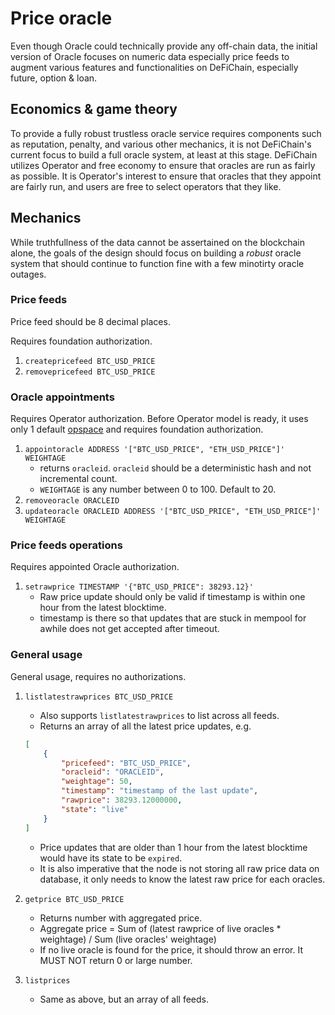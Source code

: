 # Price oracle

Even though Oracle could technically provide any off-chain data, the initial version of Oracle focuses on numeric data especially price feeds to augment various features and functionalities on DeFiChain, especially future, option & loan.

## Economics & game theory

To provide a fully robust trustless oracle service requires components such as reputation, penalty, and various other mechanics, it is not DeFiChain's current focus to build a full oracle system, at least at this stage. DeFiChain utilizes Operator and free economy to ensure that oracles are run as fairly as possible. It is Operator's interest to ensure that oracles that they appoint are fairly run, and users are free to select operators that they like.

## Mechanics

While truthfullness of the data cannot be assertained on the blockchain alone, the goals of the design should focus on building a _robust_ oracle system that should continue to function fine with a few minotirty oracle outages.

### Price feeds

Price feed should be 8 decimal places.

Requires foundation authorization.
1. `createpricefeed BTC_USD_PRICE`
2. `removepricefeed BTC_USD_PRICE`

### Oracle appointments

Requires Operator authorization. Before Operator model is ready, it uses only 1 default [opspace](../operator) and requires foundation authorization.

1. `appointoracle ADDRESS '["BTC_USD_PRICE", "ETH_USD_PRICE"]' WEIGHTAGE`
    - returns `oracleid`. `oracleid` should be a deterministic hash and not incremental count.
    - `WEIGHTAGE` is any number between 0 to 100. Default to 20.
2. `removeoracle ORACLEID`
3. `updateoracle ORACLEID ADDRESS '["BTC_USD_PRICE", "ETH_USD_PRICE"]' WEIGHTAGE`


### Price feeds operations

Requires appointed Oracle authorization.

1. `setrawprice TIMESTAMP '{"BTC_USD_PRICE": 38293.12}'`
    - Raw price update should only be valid if timestamp is within one hour from the latest blocktime.
    - timestamp is there so that updates that are stuck in mempool for awhile does not get accepted after timeout.

### General usage

General usage, requires no authorizations.

1. `listlatestrawprices BTC_USD_PRICE`
    - Also supports `listlatestrawprices` to list across all feeds.
    - Returns an array of all the latest price updates, e.g.

    ```json
    [
        {
            "pricefeed": "BTC_USD_PRICE",
            "oracleid": "ORACLEID",
            "weightage": 50,
            "timestamp": "timestamp of the last update",
            "rawprice": 38293.12000000,
            "state": "live"
        }
    ]
    ```

    - Price updates that are older than 1 hour from the latest blocktime would have its state to be `expired`.
    - It is also imperative that the node is not storing all raw price data on database, it only needs to know the latest raw price for each oracles.

1. `getprice BTC_USD_PRICE`
    - Returns number with aggregated price.
    - Aggregate price = Sum of (latest rawprice of live oracles * weightage) / Sum (live oracles' weightage)
    - If no live oracle is found for the price, it should throw an error. It MUST NOT return 0 or large number.

1. `listprices`
    - Same as above, but an array of all feeds.
